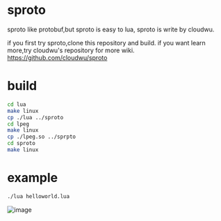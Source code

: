 # sproto
sproto like protobuf,but sproto is easy to lua, sproto is write by cloudwu.


if you first try sproto,clone this repository and build.
if you want learn more,try cloudwu's repository for more wiki.
https://github.com/cloudwu/sproto

# build
```bash
cd lua
make linux
cp ./lua ../sproto
cd lpeg
make linux
cp ./lpeg.so ../sprpto 
cd sproto
make linux
```
  
# example
  
  
```bash
./lua helloworld.lua
```

![image](https://github.com/ThisisGame/sproto/blob/master/image/helloworld.png)
  
  
